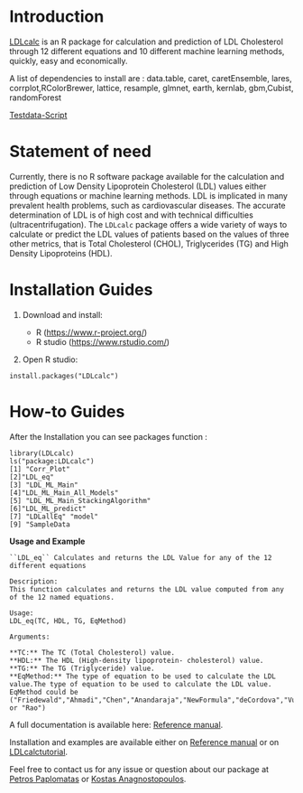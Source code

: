 # Introduction

[LDLcalc](https://cran.r-project.org/web/packages/LDLcalc/index.html) is an R package for calculation and prediction of LDL Cholesterol through 12 different equations and 10 different machine learning methods, quickly, easy and economically.

A list of dependencies to install are : data.table, caret, caretEnsemble, lares, corrplot,RColorBrewer, lattice, resample, glmnet, earth, kernlab, gbm,Cubist, randomForest

[Testdata-Script](https://github.com/PaplomatasP/LDLcalculation/tree/main/LDLcalc/tests)

# Statement of need

Currently, there is no R software package available for the calculation and prediction of Low Density Lipoprotein Cholesterol (LDL) values either through equations or machine learning methods. LDL is implicated in many prevalent health problems, such as cardiovascular diseases. The accurate determination of LDL is of high cost and with technical difficulties (ultracentrifugation). The ``LDLcalc`` package offers a wide variety of ways to calculate or predict the LDL values of patients based on the values of three other metrics, that is Total Cholesterol (CHOL), Triglycerides (TG) and High Density Lipoproteins (HDL).

# Installation Guides

1. Download and install:

    - R (https://www.r-project.org/)
    - R studio (https://www.rstudio.com/)

2. Open R studio:

```
install.packages("LDLcalc")
```
# How-to Guides

After the Installation you can see packages function :
``` 
library(LDLcalc)
ls("package:LDLcalc")
[1] "Corr_Plot" 
[2]"LDL_eq" 
[3] "LDL_ML_Main" 
[4]"LDL_ML_Main_All_Models" 
[5] "LDL_ML_Main_StackingAlgorithm" 
[6]"LDL_ML_predict" 
[7] "LDLallEq" "model" 
[9] "SampleData
```
**Usage and Example**
```
``LDL_eq`` Calculates and returns the LDL Value for any of the 12 different equations

Description:
This function calculates and returns the LDL value computed from any of the 12 named equations.

Usage:
LDL_eq(TC, HDL, TG, EqMethod)

Arguments:

**TC:** The TC (Total Cholesterol) value.
**HDL:** The HDL (High-density lipoprotein- cholesterol) value.
**TG:** The TG (Triglyceride) value.
**EqMethod:** The type of equation to be used to calculate the LDL value.The type of equation to be used to calculate the LDL value. EqMethod could be ("Friedewald","Ahmadi","Chen","Anandaraja","NewFormula","deCordova","Vujovic","Hattori","Puavillai","Hatta","Martin180","Martin360","Martin2000","DeLong" or "Rao")
```
A full documentation is available here: [Reference manual](https://cran.r-project.org/web/packages/LDLcalc/LDLcalc.pdf).

Installation and examples are available either on [Reference manual](https://cran.r-project.org/web/packages/LDLcalc/LDLcalc.pdf) or on [LDLcalctutorial](https://sciencesandresearch.com/wp-content/uploads/2021/10/LDLcalcTutorial-1.pdf).

Feel free to contact us for any issue or question about our package at [Petros Paplomatas](mailto:p.paplomatas@hotmail.com) or [Kostas Anagnostopoulos](mailto:kanagno@gmail.com).
